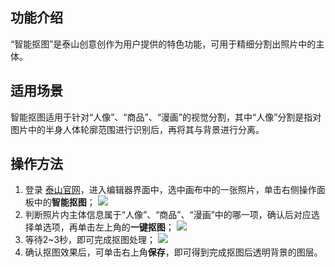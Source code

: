 ## 功能介绍
“智能抠图”是泰山创意创作为用户提供的特色功能，可用于精细分割出照片中的主体。

## 适用场景
智能抠图适用于针对“人像”、“商品”、“漫画”的视觉分割，其中“人像”分割是指对图片中的半身人体轮廓范围进行识别后，再将其与背景进行分离。

## 操作方法
1. 登录 [泰山官网](https://taishan.qq.com/)，进入编辑器界面中，选中画布中的一张照片，单击右侧操作面板中的**智能抠图**；
![](https://main.qcloudimg.com/raw/6a9cd2b46b5ed08bec4feab9b6d51468.png)
2. 判断照片内主体信息属于“人像”、“商品”、“漫画”中的哪一项，确认后对应选择单选项，再单击左上角的**一键抠图**；
![](https://main.qcloudimg.com/raw/3359bc18e134c81291cfcd7a1ffd3d10.png)
3. 等待2~3秒，即可完成抠图处理；
![](https://main.qcloudimg.com/raw/dbd67e1ee7bfc06342578ed281809441.png)
4. 确认抠图效果后，可单击右上角**保存**，即可得到完成抠图后透明背景的图层。
